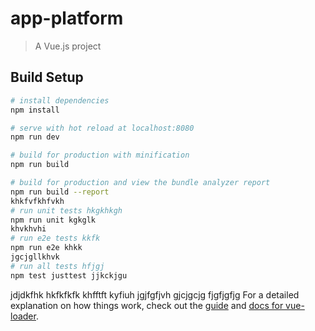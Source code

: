 # app-platform

> A Vue.js project

## Build Setup

``` bash
# install dependencies
npm install

# serve with hot reload at localhost:8080
npm run dev

# build for production with minification
npm run build

# build for production and view the bundle analyzer report
npm run build --report
khkfvfkhfvkh
# run unit tests hkgkhkgh
npm run unit kgkglk
khvkhvhi
# run e2e tests kkfk
npm run e2e khkk
jgcjgllkhvk
# run all tests hfjgj
npm test justtest jjkckjgu
```
jdjdkfhk
hkfkfkfk
khfftft
kyfiuh
jgjfgfjvh
gjcjgcjg
fjgfjgfjg
For a detailed explanation on how things work, check out the [guide](http://vuejs-templates.github.io/webpack/) and [docs for vue-loader](http://vuejs.github.io/vue-loader).
